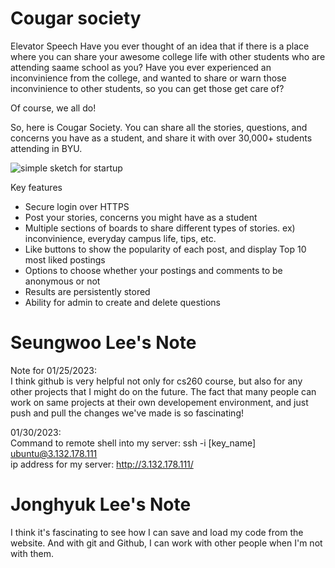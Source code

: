 # Cougar society

Elevator Speech
Have you ever thought of an idea that if there is a place where you can share your awesome college life with other students who are attending saame school as you?
Have you ever experienced an inconvinience from the college, and wanted to share or warn those inconvinience to other students, so you can get those get care of?

Of course, we all do!

So, here is Cougar Society.
You can share all the stories, questions, and concerns you have as a student, and share it with over 30,000+ students attending in BYU.

![simple sketch for startup](https://user-images.githubusercontent.com/92830075/215238607-6bf302a2-7640-4591-9e35-bed12f6de73b.png)

Key features
  * Secure login over HTTPS
  * Post your stories, concerns you might have as a student
  * Multiple sections of boards to share different types of stories. ex) inconvinience, everyday campus life, tips, etc.
  * Like buttons to show the popularity of each post, and display Top 10 most liked postings
  * Options to choose whether your postings and comments to be anonymous or not
  * Results are persistently stored
  * Ability for admin to create and delete questions

# Seungwoo Lee's Note
Note for 01/25/2023:  
I think github is very helpful not only for cs260 course, but also for any other projects that I might do on the future.
The fact that many people can work on same projects at their own developement environment, and just push and pull the changes we've made is so fascinating!

01/30/2023:  
Command to remote shell into my server: ssh -i [key_name] ubuntu@3.132.178.111  
ip address for my server: http://3.132.178.111/

# Jonghyuk Lee's Note
I think it's fascinating to see how I can save and load my code from the website. And with git and Github, I can work with other people when I'm not with them.
